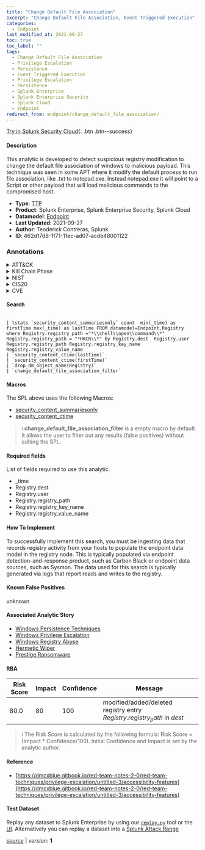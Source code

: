 ```yaml
---
title: "Change Default File Association"
excerpt: "Change Default File Association, Event Triggered Execution"
categories:
  - Endpoint
last_modified_at: 2021-09-27
toc: true
toc_label: ""
tags:
  - Change Default File Association
  - Privilege Escalation
  - Persistence
  - Event Triggered Execution
  - Privilege Escalation
  - Persistence
  - Splunk Enterprise
  - Splunk Enterprise Security
  - Splunk Cloud
  - Endpoint
redirect_from: endpoint/change_default_file_association/
---
```




[Try in Splunk Security Cloud](https://www.splunk.com/en_us/cyber-security.html){: .btn .btn--success}

#### Description

This analytic is developed to detect suspicious registry modification to change the default file association of windows to malicious payload. This technique was seen in some APT where it modify the default process to run file association, like .txt to notepad.exe. Instead notepad.exe it will point to a Script or other payload that will load malicious commands to the compromised host.

- **Type**: [TTP](https://github.com/splunk/security_content/wiki/Detection-Analytic-Types)
- **Product**: Splunk Enterprise, Splunk Enterprise Security, Splunk Cloud
- **Datamodel**: [Endpoint](https://docs.splunk.com/Documentation/CIM/latest/User/Endpoint)
- **Last Updated**: 2021-09-27
- **Author**: Teoderick Contreras, Splunk
- **ID**: 462d17d8-1f71-11ec-ad07-acde48001122

### Annotations
<details>
  <summary>ATT&CK</summary>

<div markdown="1">

#### [ATT&CK](https://attack.mitre.org/)

| ID          | Technique   | Tactic         |
| ----------- | ----------- |--------------- |
| [T1546.001](https://attack.mitre.org/techniques/T1546/001/) | Change Default File Association | Privilege Escalation, Persistence |

| [T1546](https://attack.mitre.org/techniques/T1546/) | Event Triggered Execution | Privilege Escalation, Persistence |

</div>
</details>


<details>
  <summary>Kill Chain Phase</summary>

<div markdown="1">

* Exploitation
* Installation


</div>
</details>


<details>
  <summary>NIST</summary>

<div markdown="1">

* DE.CM



</div>
</details>

<details>
  <summary>CIS20</summary>

<div markdown="1">

* CIS 10



</div>
</details>

<details>
  <summary>CVE</summary>

<div markdown="1">


</div>
</details>


#### Search

```

| tstats `security_content_summariesonly` count  min(_time) as firstTime max(_time) as lastTime FROM datamodel=Endpoint.Registry where Registry.registry_path ="*\\shell\\open\\command\\*" Registry.registry_path = "*HKCR\\*" by Registry.dest  Registry.user Registry.registry_path Registry.registry_key_name Registry.registry_value_name 
| `security_content_ctime(lastTime)` 
| `security_content_ctime(firstTime)` 
| `drop_dm_object_name(Registry)` 
| `change_default_file_association_filter`
```

#### Macros
The SPL above uses the following Macros:
* [security_content_summariesonly](https://github.com/splunk/security_content/blob/develop/macros/security_content_summariesonly.yml)
* [security_content_ctime](https://github.com/splunk/security_content/blob/develop/macros/security_content_ctime.yml)

> :information_source:
> **change_default_file_association_filter** is a empty macro by default. It allows the user to filter out any results (false positives) without editing the SPL.



#### Required fields
List of fields required to use this analytic.
* _time
* Registry.dest
* Registry.user
* Registry.registry_path
* Registry.registry_key_name
* Registry.registry_value_name



#### How To Implement
To successfully implement this search, you must be ingesting data that records registry activity from your hosts to populate the endpoint data model in the registry node. This is typically populated via endpoint detection-and-response product, such as Carbon Black or endpoint data sources, such as Sysmon. The data used for this search is typically generated via logs that report reads and writes to the registry.
#### Known False Positives
unknown

#### Associated Analytic Story
* [Windows Persistence Techniques](/stories/windows_persistence_techniques)
* [Windows Privilege Escalation](/stories/windows_privilege_escalation)
* [Windows Registry Abuse](/stories/windows_registry_abuse)
* [Hermetic Wiper](/stories/hermetic_wiper)
* [Prestige Ransomware](/stories/prestige_ransomware)




#### RBA

| Risk Score  | Impact      | Confidence   | Message      |
| ----------- | ----------- |--------------|--------------|
| 80.0 | 80 | 100 | modified/added/deleted registry entry $Registry.registry_path$ in $dest$ |


> :information_source:
> The Risk Score is calculated by the following formula: Risk Score = (Impact * Confidence/100). Initial Confidence and Impact is set by the analytic author.


#### Reference

* [https://dmcxblue.gitbook.io/red-team-notes-2-0/red-team-techniques/privilege-escalation/untitled-3/accessibility-features](https://dmcxblue.gitbook.io/red-team-notes-2-0/red-team-techniques/privilege-escalation/untitled-3/accessibility-features)



#### Test Dataset
Replay any dataset to Splunk Enterprise by using our [`replay.py`](https://github.com/splunk/attack_data#using-replaypy) tool or the [UI](https://github.com/splunk/attack_data#using-ui).
Alternatively you can replay a dataset into a [Splunk Attack Range](https://github.com/splunk/attack_range#replay-dumps-into-attack-range-splunk-server)




[*source*](https://github.com/splunk/security_content/tree/develop/detections/endpoint/change_default_file_association.yml) \| *version*: **1**